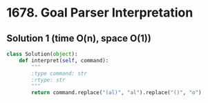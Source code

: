 # 1678. Goal Parser Interpretation

## Solution 1 (time O(n), space O(1))

```python
class Solution(object):
    def interpret(self, command):
        """
        :type command: str
        :rtype: str
        """
        return command.replace("(al)", "al").replace("()", "o")
```
